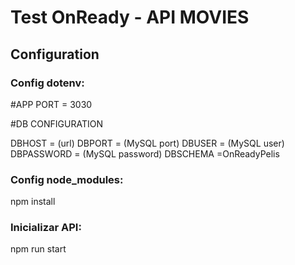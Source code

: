 # Test OnReady - API MOVIES


## Configuration
### Config dotenv:

#APP
PORT = 3030

#DB CONFIGURATION

DBHOST = (url)
DBPORT = (MySQL port)
DBUSER = (MySQL user)
DBPASSWORD = (MySQL password)
DBSCHEMA =OnReadyPelis

### Config node_modules:
npm install

### Inicializar API:
npm run start

